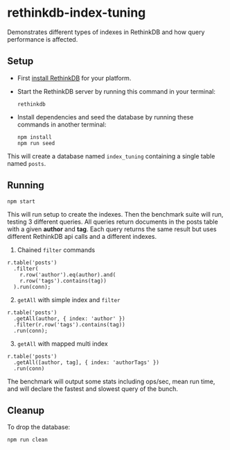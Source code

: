 # rethinkdb-index-tuning

Demonstrates different types of indexes in RethinkDB and how query performance is affected.

## Setup

- First [install RethinkDB](https://www.rethinkdb.com/docs/install/) for your 
platform.
- Start the RethinkDB server by running this command in your terminal:

  ```
  rethinkdb
  ```
  
- Install dependencies and seed the database by running these commands in another terminal:

  ```
  npm install
  npm run seed
  ```
    
This will create a database named `index_tuning` containing a single table named `posts`.
    
## Running

	
    npm start
    
This will run setup to create the indexes. Then the benchmark suite will run, testing 3 different queries. All queries return documents in the posts table with a given **author** and **tag**. Each query returns the same result but uses different RethinkDB api calls and a different indexes.

1. Chained `filter` commands
 
  ```
  r.table('posts')
    .filter(
      r.row('author').eq(author).and(
      r.row('tags').contains(tag))
    ).run(conn);
  ```
2. `getAll` with simple index and `filter`

  ```
  r.table('posts')
    .getAll(author, { index: 'author' })
    .filter(r.row('tags').contains(tag))
    .run(conn);
  ```
3. `getAll` with mapped multi index
  
  ```
  r.table('posts')
    .getAll([author, tag], { index: 'authorTags' })
    .run(conn)
  ```

The benchmark will output some stats including ops/sec, mean run time, and will declare the fastest and slowest query of the bunch.

## Cleanup
To drop the database:

    npm run clean